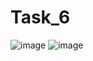 # Task_6
![image](https://user-images.githubusercontent.com/71364624/97343690-dace9780-1898-11eb-9236-4c8aa863dd5d.png)
![image](https://user-images.githubusercontent.com/71364624/97343906-1f5a3300-1899-11eb-842d-55ecdba588f2.png)
